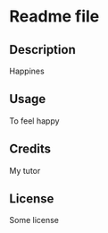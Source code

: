 # Readme file

## Description
Happines

## Usage
To feel happy

## Credits
My tutor

## License
Some license


    